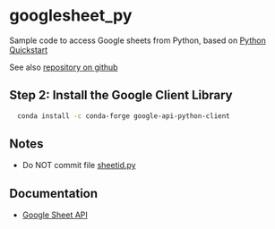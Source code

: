 # googlesheet_py

Sample code to access Google sheets from Python, based on [Python Quickstart](https://developers.google.com/sheets/api/quickstart/python)

See also [repository on github](https://github.com/gsuitedevs/python-samples/tree/master/sheets/quickstart)

## Step 2: Install the Google Client Library

``` bash
  conda install -c conda-forge google-api-python-client
```

## Notes

- Do NOT commit file [sheetid.py](sheetid.py)

## Documentation

- [Google Sheet API](https://developers.google.com/sheets/api/reference/rest/)